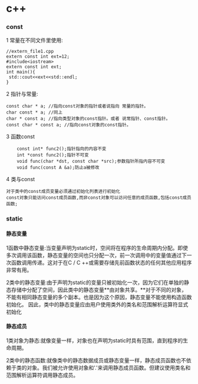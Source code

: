 # c++
### const
1 常量在不同文件里使用:

	//extern_file1.cpp
	extern const int ext=12;
	#include<iostream>
	extern const int ext;
	int main(){
	 std::cout<<ext<<std::endl;
	}

2 指针与常量:

	const char * a; //指向const对象的指针或者说指向	常量的指针。
	char const * a; //同上
	char * const a; //指向类型对象的const指针。或者	说常指针、const指针。
	const char * const a; //指向const对象的const指针。

3 函数const

		const int* func2();指针指向的内容不变
		int *const func2();指针不可变
		void func(char *dst, const char *src);参数指针所指内容不可变
		void func(const A &a);防止a被修改

4 类与const


	对于类中的const成员变量必须通过初始化列表进行初始化
	const对象只能访问const成员函数,而非const对象可以访问任意的成员函数,包括const成员函数;
	
### static

#### 静态变量
1函数中静态变量:当变量声明为static时，空间将在程序的生命周期内分配。即使多次调用该函数，静态变量的空间也只分配一次，前一次调用中的变量值通过下一次函数调用传递。这对于在C / C ++或需要存储先前函数状态的任何其他应用程序非常有用。

2类中的静态变量:由于声明为static的变量只被初始化一次，因为它们在单独的静态存储中分配了空间，因此类中的静态变量**由对象共享。**对于不同的对象，不能有相同静态变量的多个副本。也是因为这个原因，静态变量不能使用构造函数初始化。
因此，类中的静态变量应由用户使用类外的类名和范围解析运算符显式初始化

#### 静态成员
1类对象为静态:就像变量一样，对象也在声明为static时具有范围，直到程序的生命周期。

2类中的静态函数:就像类中的静态数据成员或静态变量一样，静态成员函数也不依赖于类的对象。我们被允许使用对象和'.'来调用静态成员函数。但建议使用类名和范围解析运算符调用静态成员。


	
	
